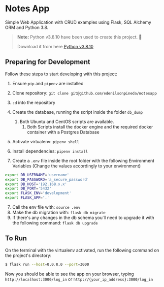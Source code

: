 Notes App 
========
Simple Web Application with CRUD examples using Flask, SQL Alchemy ORM and Python 3.8.
 
> **Note:** Python v3.8.10 have been used to create this project. :pushpin:
> 
> Download it from here [Python v3.8.10](https://www.python.org/downloads/release/python-3810/)

## Preparing for Development
Follow these steps to start developing with this project:
1. Ensure `pip` and `pipenv` are installed
2. Clone repository: `git clone git@github.com/edenilsonpineda/notesapp`
3. `cd` into the repository
4. Create the database, running the script inside the folder `db_dump`
   1. Both Ubuntu and CentOS scripts are available. 
      1. Both Scripts install the docker engine and the required docker container with a Postgres Database

5. Activate virtualenv: `pipenv shell`
6. Install dependencies: `pipenv install`
7. Create a `.env` file inside the root folder with the following Environment Variables (Change the values accordingly to your environment)
```sh
export DB_USERNAME='username'
export DB_PASSWORD='a_secure_password'
export DB_HOST='192.168.x.x'
export DB_PORT='5432'
export FLASK_ENV='development'
export FLASK_APP='.'
```
7. Call the env file with: `source .env`
8. Make the db migration with: `flask db migrate`
9. If there's any changes in the db schema you'll need to upgrade it with the following command: `flask db upgrade`

## To Run
On the terminal with the virtualenv activated, run the following command on the project's directory:
```sh
$ flask run --host=0.0.0.0 --port=3000
```
Now you should be able to see the app on your browser, typing `http://localhost:3000/log_in` or `http://{your_ip_address}:3000/log_in`

 